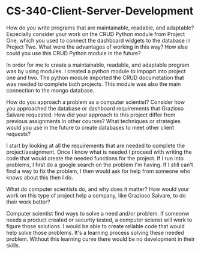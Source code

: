 # CS-340-Client-Server-Development

How do you write programs that are maintainable, readable, and adaptable? Especially consider your work on the CRUD Python module from Project One, which you used to connect the dashboard widgets to the database in Project Two. What were the advantages of working in this way? How else could you use this CRUD Python module in the future?

In order for me to create a maintainable, readable, and adaptable program was by using modules. I created a python module to impoprt into project one and two. The python module imported the CRUD documetation that was needed to complete both projects. This module was also the main connection to the mongo database.

How do you approach a problem as a computer scientist? Consider how you approached the database or dashboard requirements that Grazioso Salvare requested. How did your approach to this project differ from previous assignments in other courses? What techniques or strategies would you use in the future to create databases to meet other client requests?

I start by looking at all the requirements that are needed to complete the project/assignment. Once I know what is needed I proceed with writing the code that would create the needed functions for the project. If I run into problems, I first do a google search on the problem I'm having. If I still can't find a way to fix the problem, I then would ask for help from someone who knows about this then I do. 

What do computer scientists do, and why does it matter? How would your work on this type of project help a company, like Grazioso Salvare, to do their work better?

Computer scientist find ways to solve a need and/or problem. If someonw needs a product created or security tested, a computer scienst will work to figure those solutions. I would be able to create reliable code that would help solve those problems. It's a learning process solving these needed problem. Without this learning curve there would be no development in their skills.
